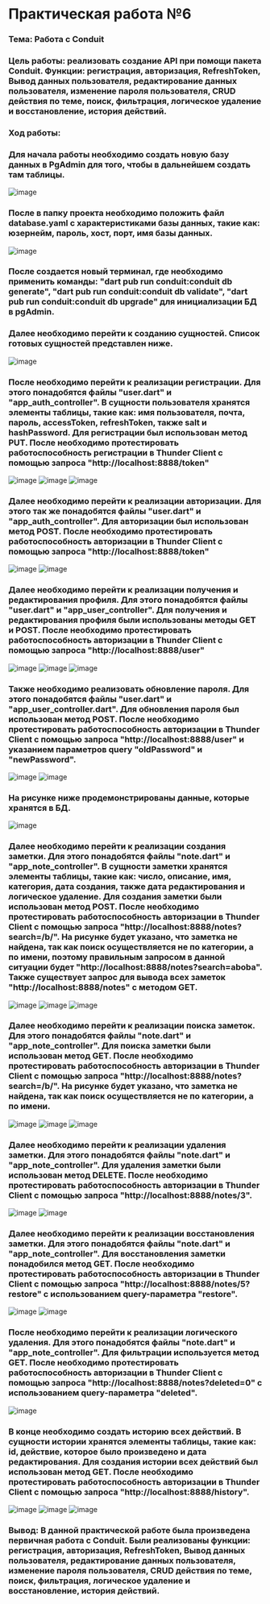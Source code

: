 # Практическая работа №6

### Тема: Работа с Conduit
### Цель работы: реализовать cоздание API при помощи пакета Conduit. Функции: регистрация, авторизация, RefreshToken, Вывод данных пользователя, редактирование данных пользователя, изменение пароля пользователя, CRUD действия по теме, поиск, фильтрация, логическое удаление и восстановление, история действий.

###
### Ход работы:
### Для начала работы необходимо создать новую базу данных в PgAdmin для того, чтобы в дальнейшем создать там таблицы.
![image](https://user-images.githubusercontent.com/99389490/216460416-d8e97b5c-e447-4682-8e43-cd1541f91553.png)
###
### После в папку проекта необходимо положить файл database.yaml с характеристиками базы данных, такие как: юзернейм, пароль, хост, порт, имя базы данных. 
![image](https://user-images.githubusercontent.com/99389490/216460512-8165eed9-8741-46b4-a492-7e8eda44f191.png)
### 
### После создается новый терминал, где необходимо применить команды: "dart pub run conduit:conduit db generate", "dart pub run conduit:conduit db validate", "dart pub run conduit:conduit db upgrade" для инициализации БД в pgAdmin.
### 
### Далее необходимо перейти к созданию сущностей. Список готовых сущностей представлен ниже.
![image](https://user-images.githubusercontent.com/99389490/216460863-2d823533-f393-4d04-80b0-ccfce0ee5364.png)
###
### После необходимо перейти к реализации регистрации. Для этого понадобятся файлы "user.dart" и "app_auth_controller". В сущности пользователя хранятся элементы таблицы, такие как: имя пользователя, почта, пароль, accessToken, refreshToken, также salt и hashPassword. Для регистрации был использован метод PUT. После необходимо протестировать работоспособность регистрации в Thunder Client с помощью запроса "http://localhost:8888/token"
![image](https://user-images.githubusercontent.com/99389490/216460993-6bccd3a8-50b8-4c96-8cad-70d64c083959.png)
![image](https://user-images.githubusercontent.com/99389490/216461246-052b27e3-0480-4188-ae24-905605a87912.png)
![image](https://user-images.githubusercontent.com/99389490/216461288-dd066ecf-f0af-42aa-a15e-7ba818034dbf.png)
###
### Далее необходимо перейти к реализации авторизации. Для этого так же понадобятся файлы "user.dart" и "app_auth_controller". Для авторизации был использован метод POST. После необходимо протестировать работоспособность авторизации в Thunder Client с помощью запроса "http://localhost:8888/token"
![image](https://user-images.githubusercontent.com/99389490/216461490-f785c98e-8bb2-44b0-884d-ebcad03b729e.png)
![image](https://user-images.githubusercontent.com/99389490/216461565-a18b1003-ef85-4d0b-b1b2-71a338488dd7.png)
###
### Далее необходимо перейти к реализации получения и редактирования профиля. Для этого понадобятся файлы "user.dart" и "app_user_controller". Для получения и редактирования профиля были использованы методы GET и POST. После необходимо протестировать работоспособность авторизации в Thunder Client с помощью запроса "http://localhost:8888/user"
![image](https://user-images.githubusercontent.com/99389490/216461686-2fd3988f-d5f1-45e9-8caa-67a724f25387.png)
![image](https://user-images.githubusercontent.com/99389490/216461786-3cc662bd-e07f-48b5-a851-6c3b87dc5400.png)
![image](https://user-images.githubusercontent.com/99389490/216461828-2df223bc-6516-4e44-b72b-427ecf0319a3.png)
###
### Также необходимо реализовать обновление пароля. Для этого понадобятся файлы "user.dart" и "app_user_controller.dart". Для обновления пароля был использован метод POST. После необходимо протестировать работоспособность авторизации в Thunder Client с помощью запроса "http://localhost:8888/user" и указанием параметров query "oldPassword" и "newPassword".
![image](https://user-images.githubusercontent.com/99389490/216462270-9cb01bb5-49dc-4755-960c-09df2fbea39a.png)
![image](https://user-images.githubusercontent.com/99389490/216462161-f9f8d19d-fd49-41db-8a58-a98bf95a9855.png)
###
### На рисунке ниже продемонстрированы данные, которые хранятся в БД.
![image](https://user-images.githubusercontent.com/99389490/216462366-e0f95cf2-3f6e-4228-81bc-c379d85d06df.png)
###
### Далее необходимо перейти к реализации создания заметки. Для этого понадобятся файлы "note.dart" и "app_note_controller". В сущности заметки хранятся элементы таблицы, такие как: число, описание, имя, категория, дата создания, также дата редактирования и логическое удаление. Для создания заметки были использован метод POST. После необходимо протестировать работоспособность авторизации в Thunder Client с помощью запроса "http://localhost:8888/notes?search=/b/". На рисунке будет указано, что заметка не найдена, так как поиск осуществляется не по категории, а по имени, поэтому правильным запросом в данной ситуации будет "http://localhost:8888/notes?search=aboba". Также существует запрос для вывода всех заметок "http://localhost:8888/notes" с методом GET.
![image](https://user-images.githubusercontent.com/99389490/216462726-4262c3fd-fcd1-49dc-87c4-0bbe753e19f6.png)
![image](https://user-images.githubusercontent.com/99389490/216462804-bbdf7874-04c1-4c5c-a2db-04584b46f2ed.png)
![image](https://user-images.githubusercontent.com/99389490/216463015-24050b99-fd4f-4cfe-bbac-b5e6c560f055.png)
###
### Далее необходимо перейти к реализации поиска заметок. Для этого понадобятся файлы "note.dart" и "app_note_controller". Для поиска заметки были использован метод GET. После необходимо протестировать работоспособность авторизации в Thunder Client с помощью запроса "http://localhost:8888/notes?search=/b/". На рисунке будет указано, что заметка не найдена, так как поиск осуществляется не по категории, а по имени. 
![image](https://user-images.githubusercontent.com/99389490/216463307-32bc8368-ffd4-41fb-826c-46f7b6a3f80b.png)
![image](https://user-images.githubusercontent.com/99389490/216463195-fdefadd5-ef40-4065-a128-dc8d6796a5a3.png)
![image](https://user-images.githubusercontent.com/99389490/216463223-ff232da5-8d56-4ff7-be9c-17dd08514823.png)
###
### Далее необходимо перейти к реализации удаления заметки. Для этого понадобятся файлы "note.dart" и "app_note_controller". Для удаления заметки были использован метод DELETE. После необходимо протестировать работоспособность авторизации в Thunder Client с помощью запроса "http://localhost:8888/notes/3".
![image](https://user-images.githubusercontent.com/99389490/216463463-d56b76d7-3a60-4cc9-a4fd-f7d2d75b2933.png)
![image](https://user-images.githubusercontent.com/99389490/216463514-802bbd9c-644a-4a1a-9ac0-ba139fc0a39b.png)
###
### Далее необходимо перейти к реализации восстановления заметки. Для этого понадобятся файлы "note.dart" и "app_note_controller". Для восстановления заметки понадобился метод GET. После необходимо протестировать работоспособность авторизации в Thunder Client с помощью запроса "http://localhost:8888/notes/5?restore" с использованием query-параметра "restore".
![image](https://user-images.githubusercontent.com/99389490/216463686-27eb4db6-bbef-4844-aa15-bb5bf08a45f8.png)
![image](https://user-images.githubusercontent.com/99389490/216463812-0f187246-bbe1-4235-b017-be766eefac25.png)
###
### После необходимо перейти к реализации логического удаления. Для этого понадобятся файлы "note.dart" и "app_note_controller". Для фильтрации используется метод GET. После необходимо протестировать работоспособность авторизации в Thunder Client с помощью запроса "http://localhost:8888/notes?deleted=0" с использованием query-параметра "deleted".
![image](https://user-images.githubusercontent.com/99389490/216463951-686286fb-e435-4d80-8306-dfc95801b9a1.png)
###
### В конце необходимо создать историю всех действий. В сущности истории хранятся элементы таблицы, такие как: id, действие, которое было произведено и дата редактирования. Для создания истории всех действий был использован метод GET. После необходимо протестировать работоспособность авторизации в Thunder Client с помощью запроса "http://localhost:8888/history".
![image](https://user-images.githubusercontent.com/99389490/216464062-7c963e30-e408-4923-b4b3-9f4ef60ee7f5.png)
![image](https://user-images.githubusercontent.com/99389490/216464150-6a959c46-9399-4f38-9680-4927f39978f2.png)
![image](https://user-images.githubusercontent.com/99389490/216464339-c093cdf5-e8ad-4280-9c6d-921b686bdea4.png)
###
### Вывод: В данной практической работе была произведена первичная работа с Conduit. Были реализованы функции: регистрация, авторизация, RefreshToken, Вывод данных пользователя, редактирование данных пользователя, изменение пароля пользователя, CRUD действия по теме, поиск, фильтрация, логическое удаление и восстановление, история действий.
